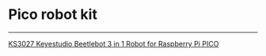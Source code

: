 # Pico robot kit
---

[KS3027 Keyestudio Beetlebot 3 in 1 Robot for Raspberry Pi PICO](https://docs.keyestudio.com/projects/KS3027/en/latest/)

 